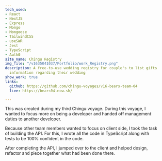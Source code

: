 ```yaml
---
tech_used:
- React
- NextJS
- Express
- Mongo
- Mongoose
- TailwindCSS
- useSWR
- Jest
- TypeScript
- Auth0
site_name: Chingu Registry
img_file: "/v1635041037/Portfolio/work_Registry.png"
description: A free-to-use wedding registry for couple's to list gifts and provide
  information regarding their wedding
show_work: true
links:
  github: https://github.com/chingu-voyages/v16-bears-team-04
  live: https://bears04.now.sh/

---
```

This was created during my third Chingu voyage. During this voyage, I wanted to focus more on being a developer and handed off management duties to another developer.

Because other team members wanted to focus on client side, I took the task of building the API. For this, I wrote all the code in TypeScript along with tests to be 100% confident in the code.

After completing the API, I jumped over to the client and helped design, refactor and piece together what had been done there.